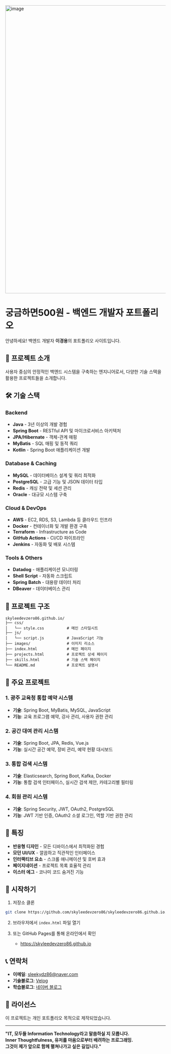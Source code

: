 <img width="1877" height="903" alt="image" src="https://github.com/user-attachments/assets/48c6bfce-17e7-4976-aba9-21de1674911d" />

# 궁금하면500원 - 백엔드 개발자 포트폴리오

안녕하세요! 백엔드 개발자 **이경용**의 포트폴리오 사이트입니다.

## 🚀 프로젝트 소개

사용자 중심의 안정적인 백엔드 시스템을 구축하는 엔지니어로서, 다양한 기술 스택을 활용한 프로젝트들을 소개합니다.

## 🛠️ 기술 스택

### Backend

- **Java** - 3년 이상의 개발 경험
- **Spring Boot** - RESTful API 및 마이크로서비스 아키텍처
- **JPA/Hibernate** - 객체-관계 매핑
- **MyBatis** - SQL 매핑 및 동적 쿼리
- **Kotlin** - Spring Boot 애플리케이션 개발

### Database & Caching

- **MySQL** - 데이터베이스 설계 및 쿼리 최적화
- **PostgreSQL** - 고급 기능 및 JSON 데이터 타입
- **Redis** - 캐싱 전략 및 세션 관리
- **Oracle** - 대규모 시스템 구축

### Cloud & DevOps

- **AWS** - EC2, RDS, S3, Lambda 등 클라우드 인프라
- **Docker** - 컨테이너화 및 개발 환경 구축
- **Terraform** - Infrastructure as Code
- **GitHub Actions** - CI/CD 파이프라인
- **Jenkins** - 자동화 및 배포 시스템

### Tools & Others

- **Datadog** - 애플리케이션 모니터링
- **Shell Script** - 자동화 스크립트
- **Spring Batch** - 대용량 데이터 처리
- **DBeaver** - 데이터베이스 관리

## 📁 프로젝트 구조

```
skyleedevzero86.github.io/
├── css/
│   └── style.css          # 메인 스타일시트
├── js/
│   └── script.js          # JavaScript 기능
├── images/                # 이미지 리소스
├── index.html             # 메인 페이지
├── projects.html          # 프로젝트 상세 페이지
├── skills.html            # 기술 스택 페이지
└── README.md              # 프로젝트 설명서
```

## 🎯 주요 프로젝트

### 1. 광주 교육청 통합 예약 시스템

- **기술**: Spring Boot, MyBatis, MySQL, JavaScript
- **기능**: 교육 프로그램 예약, 강사 관리, 사용자 권한 관리

### 2. 공간 대여 관리 시스템

- **기술**: Spring Boot, JPA, Redis, Vue.js
- **기능**: 실시간 공간 예약, 장비 관리, 예약 현황 대시보드

### 3. 통합 검색 시스템

- **기술**: Elasticsearch, Spring Boot, Kafka, Docker
- **기능**: 통합 검색 인터페이스, 실시간 검색 제안, 카테고리별 필터링

### 4. 회원 관리 시스템

- **기술**: Spring Security, JWT, OAuth2, PostgreSQL
- **기능**: JWT 기반 인증, OAuth2 소셜 로그인, 역할 기반 권한 관리

## 🌟 특징

- **반응형 디자인** - 모든 디바이스에서 최적화된 경험
- **모던 UI/UX** - 깔끔하고 직관적인 인터페이스
- **인터랙티브 요소** - 스크롤 애니메이션 및 호버 효과
- **페이지네이션** - 프로젝트 목록 효율적 관리
- **이스터 에그** - 코나미 코드 숨겨진 기능

## 🚀 시작하기

1. 저장소 클론

```bash
git clone https://github.com/skyleedevzero86/skyleedevzero86.github.io.git
```

2. 브라우저에서 `index.html` 파일 열기

3. 또는 GitHub Pages를 통해 온라인에서 확인
   - https://skyleedevzero86.github.io

## 📞 연락처

- **이메일**: sleekydz86@naver.com
- **기술블로그**: [Velog](https://velog.io/@sleekydevzero86/posts)
- **학습블로그**: [네이버 블로그](https://blog.naver.com/sleekydz86)

## 📄 라이선스

이 프로젝트는 개인 포트폴리오 목적으로 제작되었습니다.

---

**"IT, 모두들 Information Technology라고 말씀하실 지 모릅니다.  
Inner Thoughtfulness, 유저를 마음으로부터 배려하는 프로그래밍.  
그것이 제가 앞으로 함께 펼쳐나가고 싶은 길입니다."**
